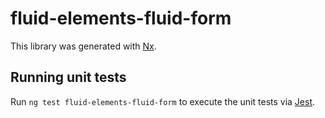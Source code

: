 # fluid-elements-fluid-form

This library was generated with [Nx](https://nx.dev).

## Running unit tests

Run `ng test fluid-elements-fluid-form` to execute the unit tests via
[Jest](https://jestjs.io).
